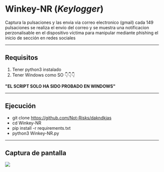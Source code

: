 # Winkey-NR (*Keylogger*)
Captura la pulsaciones y las envia via correo electronico (gmail) cada 149 pulsaciones se realiza el envio del correo y se muestra una notificacion perzonalisable en el dispositivo víctima para manipular mediante phishing el inicio de sección en redes sociales

------------
## Requisitos
1. Tener python3 instalado
2. Tener Windows como SO 👇👇👇

**"EL SCRIPT SOLO HA SIDO PROBADO EN WINDOWS"**

------------

## Ejecución
- git clone https://github.com/Not-Risks/dakndkjas
- cd Winkey-NR
- pip install -r requirements.txt
- python3 Winkey-NR.py

------------

## Captura de pantalla
![](https://scontent-mia3-2.xx.fbcdn.net/v/t39.30808-6/270097441_138972368522721_7111266404282637653_n.jpg?_nc_cat=103&_nc_rgb565=1&ccb=1-5&_nc_sid=730e14&_nc_ohc=rjkSPtoGH4QAX8S3kGg&_nc_oc=AQnWBqVucRDYwVEKy3BfmrKNkP2qVwS9DYDBA1LVEHoRUAxHkSsD_YGzR03rYabjixo&_nc_ht=scontent-mia3-2.xx&oh=00_AT8s0Dy7mvMbu-8PIjC3bJgbJz4yk2uWWA4nZRvQuz5rAg&oe=61CFDFCA)
